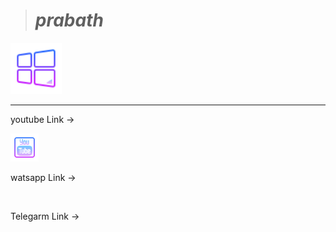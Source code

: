 > # _***prabath***_
<div align="left"><a href= "
template=">
<img src="icons8_windows_10_64.png" width="82" ></a></div>



***
youtube Link -><div align="left"><a href= "
template=">
<img src="icons8_youtube_squared_64.png" width="45" ></a></div>


watsapp Link ->  <div align="left"><a href= "
template=">
<img src=" " width="64" ></a></div>


Telegarm Link -><div align="left"><a href= "
template=">
<img src=" " width="64" ></a></div>

